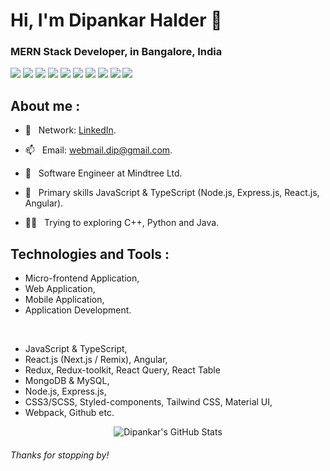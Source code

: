<h1>Hi, I'm Dipankar Halder 👋</h1>
<h3>MERN Stack Developer, in Bangalore, India</h3>

![](https://img.shields.io/badge/JavaScript-informational?style=flat&logo=JAVASCRIPT&logoColor=000000&color=FFFF00)
![](https://img.shields.io/badge/TypeScript-informational?style=flat&logo=TYPESCRIPT&logoColor=white&color=007acc)
![](https://img.shields.io/badge/React-informational?style=flat&logo=REACT&logoColor=000000&color=61dafb)
![](https://img.shields.io/badge/Angular-informational?style=flat&logo=ANGULAR&logoColor=white&color=d4173b)
![](https://img.shields.io/badge/HTML5-informational?style=flat&logo=HTML5&logoColor=white&color=e34c26)
![](https://img.shields.io/badge/CSS3-informational?style=flat&logo=CSS3&logoColor=white&color=0074d9)
![](https://img.shields.io/badge/C++-informational?style=flat&logo=C++&logoColor=white&color=f89820)
![](https://img.shields.io/badge/Java-informational?style=flat&logo=JAVA&logoColor=white&color=f89820)
![](https://img.shields.io/badge/Python-informational?style=flat&logo=PYTHON&logoColor=white&color=0d1c4d)
![](https://img.shields.io/badge/Editor-VSCode-informational?style=flat&logo=VSCODE&logoColor=white&color=0078d7)

## About me :
- 🤳 &nbsp; Network: [LinkedIn](https://www.linkedin.com/in/dipankar-halder/).
- 📫 &nbsp; Email: [webmail.dip@gmail.com](mailto:webmail.dip@gmail.com).

- 🔭 &nbsp; Software Engineer at Mindtree Ltd.
- 🔭 &nbsp; Primary skills JavaScript & TypeScript (Node.js, Express.js, React.js, Angular).
- 👨‍💻 &nbsp; Trying to exploring C++, Python and Java.

## Technologies and Tools :
- Micro-frontend Application, 
- Web Application, 
- Mobile Application, 
- Application Development.

<br />

- JavaScript & TypeScript, 
- React.js (Next.js / Remix), Angular,
- Redux, Redux-toolkit, React Query, React Table
- MongoDB & MySQL, 
- Node.js, Express.js, 
- CSS3/SCSS, Styled-components, Tailwind CSS, Material UI, 
- Webpack, Github etc.


<p align="center"><img align="center" src="https://github-readme-stats.vercel.app/api?username=DipankarHalder&show_icons=true" alt="Dipankar's GitHub Stats" /></p>

###### Thanks for stopping by!



